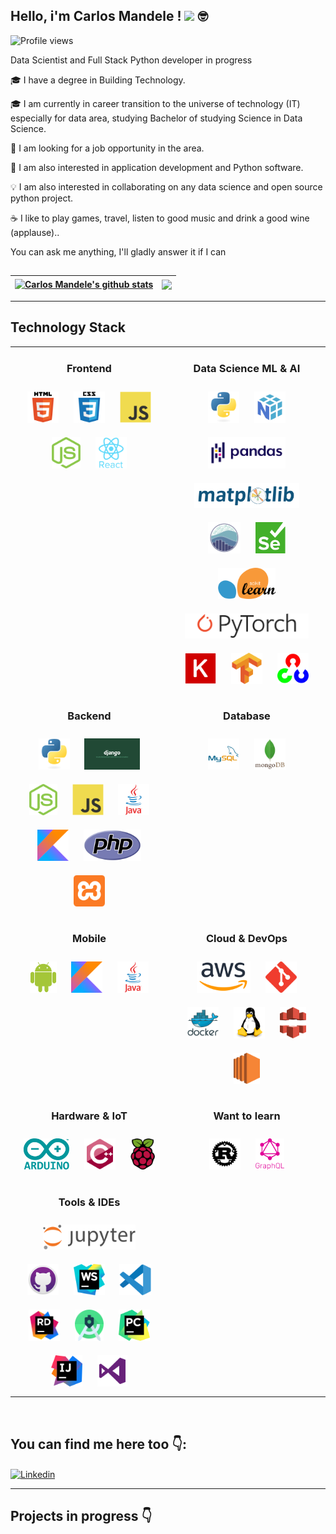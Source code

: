 ## Hello, i'm Carlos Mandele ! <img src="https://media.giphy.com/media/hvRJCLFzcasrR4ia7z/giphy.gif" width="30"> 🤓

<img src="https://komarev.com/ghpvc/?username=CarlosMandele&color=yellow" alt="Profile views" />  


Data Scientist and Full Stack Python developer in progress

🎓 I have a degree in Building Technology.
 
🎓 I am currently in career transition to the universe of technology (IT) especially for data area, studying Bachelor of studying Science in Data Science.

🔭 I am looking for a job opportunity in the area.

🔭 I am also interested in application development and Python software.

💡 I am also interested in collaborating on any data science and open source python project.

☕ I like to play games, travel, listen to good music and drink a good wine (applause)..

You can ask me anything, I'll gladly answer it if I can


## 
| <a href="https://github.com/CarlosMandele/github-readme-stats"><img align="center" src="https://github-readme-stats.vercel.app/api?username=CarlosMandele&show_icons=true&include_all_commits=true&theme=buefy&hide_border=true" alt="Carlos  Mandele's github stats" /></a> | <a href="https://github.com/CarlosMandele/github-readme-stats"><img align="center" src="https://github-readme-stats.vercel.app/api/top-langs/?username=CarlosMandele&layout=compact&theme=buefy&hide_border=true" /></a> |
| ------------- | ------------- |

-----

<!-- BIO:END -->


<!-- SKILLSET:START -->



## Technology Stack

<table>

<tr>
<td align="center" width="50%" valign="top">

### Frontend

<img style="margin: 10px" src="assets/html5.svg" alt="HTML5" title="HTML5" height="50" />
<img style="margin: 10px" src="assets/css3.svg" alt="CSS3" title="CSS3" height="50" />
<img style="margin: 10px" src="assets/javascript.svg" alt="JavaScript" title="JavaScript" height="50" />
<img style="margin: 10px" src="assets/nodejs.svg" alt="Node.js" title="Node.js" height="50" />
<img style="margin: 10px" src="assets/reactjs.svg" alt="React" title="React" height="50" />

</td>
<td align="center" valign="top">

### Data Science ML & AI

<img style="margin: 10px" src="assets/python.svg" alt="Python" title="Python" height="50" />
<img style="margin: 10px" src="assets/numpy.svg" alt="Numpy" title="Numpy" height="50" />
<img style="margin: 10px" src="assets/pandas.svg" alt="Pandas" title="Pandas" height="50" />
<img style="margin: 10px" src="assets/matplotlib.svg" alt="Matplotlib" title="Matplotlib" height="40" />
<img style="margin: 10px" src="assets/seaborn.svg" alt="Seaborn" title="Seaborn" height="50" />
<img style="margin: 10px" src="assets/selenium.svg" alt="Selenium" title="Selenium" height="50" />
<img style="margin: 10px" src="assets/scikit-learn.svg" alt="Scikit-Learn" title="Scikit-Learn" height="50" />
<img style="margin: 10px" src="assets/pytorch.svg" alt="PyTorch" title="PyTorch" height="40" />
<img style="margin: 10px" src="assets/keras.svg" alt="Keras" title="Keras" height="50" />
<img style="margin: 10px" src="assets/tensorflow.svg" alt="TensorFlow" title="TensorFlow" height="50" />
<img style="margin: 10px" src="assets/opencv.svg" alt="OpenCV" title="OpenCV" height="50" />

</td>
</tr>

<tr>
<td align="center" valign="top">

### Backend

<img style="margin: 10px" src="assets/python.svg" alt="Python" title="Python" height="50" />
<img style="margin: 10px" src="assets/django.svg" alt="Django" title="Django" height="50" />
<img style="margin: 10px" src="assets/nodejs.svg" alt="Node.js" title="Node.js" height="50" />
<img style="margin: 10px" src="assets/javascript.svg" alt="JavaScript" title="JavaScript" height="50" />
<img style="margin: 10px" src="assets/java.svg" alt="Java" title="Java" height="50" />
<img style="margin: 10px" src="assets/kotlin.svg" alt="Kotlin" title="Kotlin" height="50" />
<img style="margin: 10px" src="assets/php.svg" alt="PHP" title="PHP" height="50" />
<img style="margin: 10px" src="assets/xampp.svg" alt="XAMPP" title="XAMPP" height="50" />

</td>
<td align="center" valign="top">

### Database

<img style="margin: 10px" src="assets/mysql.svg" alt="MySQL" title="MySQL" height="50" />
<img style="margin: 10px" src="assets/mongodb.svg" alt="MongoDB" title="MongoDB" height="50" />

</td>
</tr>

<tr>
<td align="center" valign="top">

### Mobile

<img style="margin: 10px" src="assets/android.svg" alt="Android" title="Android" height="50" />
<img style="margin: 10px" src="assets/kotlin.svg" alt="Kotlin" title="Kotlin" height="50" />
<img style="margin: 10px" src="assets/java.svg" alt="Java" title="Java" height="50" />

</td>
<td align="center" valign="top">

### Cloud & DevOps

<img style="margin: 10px" src="assets/aws.svg" alt="AWS" title="AWS" height="50" />
<img style="margin: 10px" src="assets/git.svg" alt="Git" title="Git" height="50" />
<img style="margin: 10px" src="assets/docker.svg" alt="Docker" title="Docker" height="50" />
<img style="margin: 10px" src="assets/linux.svg" alt="Linux" title="Linux" height="50" />
<img style="margin: 10px" src="assets/aws-cloudfront.svg" alt="AWS CloudFront" title="AWS CloudFront" height="50" />
<img style="margin: 10px" src="assets/aws-ec2.svg" alt="AWS EC2" title="AWS EC2" height="50" />

</td>
</tr>

<tr>
<td align="center" valign="top">

### Hardware & IoT

<img style="margin: 10px" src="assets/arduino.svg" alt="Arduino" title="Arduino" height="50" />
<img style="margin: 10px" src="assets/cplusplus.svg" alt="C++" title="C++" height="50" />
<img style="margin: 10px" src="assets/raspberry-pi.svg" alt="Raspberry Pi" title="Raspberry Pi" height="50" />

</td>
<td align="center" valign="top">

### Want to learn

<img style="margin: 10px" src="assets/rust.svg" alt="Rust" title="Rust" height="50" />
<img style="margin: 10px" src="assets/graphql.svg" alt="GraphQL" title="GraphQL" height="50" />

</td>
</tr>

<tr>
<td align="center" valign="top">

### Tools & IDEs

<img style="margin: 10px" src="assets/jupyter.svg" alt="Jupyter" title="Jupyter" height="40" />
<img style="margin: 10px" src="assets/github-desktop.svg" alt="GitHub Desktop" title="GitHub Desktop" height="50" />
<img style="margin: 10px" src="assets/jetbrains-webstorm.svg" alt="WebStorm" title="WebStorm" height="50" />
<img style="margin: 10px" src="assets/visual-studio-code.svg" alt="Visual Studio Code" title="Visual Studio Code" height="50" />
<img style="margin: 10px" src="assets/jetbrains-rider.svg" alt="Rider" title="Rider" height="50" />
<img style="margin: 10px" src="assets/android-studio.svg" alt="Android Studio" title="Android Studio" height="50" />
<img style="margin: 10px" src="assets/jetbrains-pycharm.svg" alt="PyCharm" title="PyCharm" height="50" />
<img style="margin: 10px" src="assets/jetbrains-intellij-idea.svg" alt="IntelliJ IDEA" title="IntelliJ IDEA" height="50" />
<img style="margin: 10px" src="assets/visual-studio.svg" alt="Visual Studio" title="Visual Studio" height="50" />

</td>

</table>
</details>

<br/>

<!-- SKILLSET:END -->

## You can find me here too 👇:

<a href="https://www.linkedin.com/in/www.linkedin.com/in/carlosmandele/" target="_blank">
<img align="center" src="https://img.shields.io/badge/LinkedIn-0077B5?style=for-the-badge&logo=linkedin&logoColor=white" alt="Linkedin"/>
</a>  

------
## Projects in progress 👇
